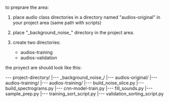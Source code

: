 to preprare the area:

1. place audio class directories  in a directory named "audios-original" in your project area (same path with scripts)

2. place "\_background\_noise\_" directory in the project area.

3. create two directories:
    * audios-training
    * audios-validation

the proyect are should look like this:

--- project-directory/
    |--- \_background\_noise_/
    |--- audios-original/
    |--- audios-training/
    |--- audios-training/
    |--- build\_noise\_slice.py
    |--- build\_spectrograms.py
    |--- cnn-model-train.py
    |--- fill\_sounds.py
    |--- sample\_prep.py
    |--- training\_sort\_script.py
    |--- validation\_sorting\_script.py

